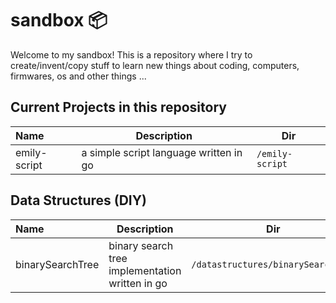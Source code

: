 # sandbox :package:

Welcome to my sandbox! This is a repository where I try to create/invent/copy stuff to learn new things about coding, computers, firmwares, os and other things ...

## Current Projects in this repository

| Name         | Description                            |  Dir             |
|:-------------|----------------------------------------|------------------|
| emily-script | a simple script language written in go |  `/emily-script` |


## Data Structures (DIY)

| Name             | Description                                     | Dir                                | Doc                                                   |
|:-----------------|-------------------------------------------------|------------------------------------|-------------------------------------------------------|
| binarySearchTree | binary search tree implementation written in go | `/datastructures/binarySearchTree` | [readme](./datastructures/binarySearchTree/README.md) |